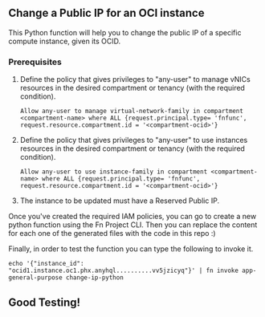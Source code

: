 ## Change a Public IP for an OCI instance

This Python function will help you to change the public IP of a specific compute instance, given its OCID.

### Prerequisites
1. Define the policy that gives privileges to "any-user" to manage vNICs resources in the desired compartment or tenancy (with the required condition).
   ```
   Allow any-user to manage virtual-network-family in compartment <compartment-name> where ALL {request.principal.type= 'fnfunc', request.resource.compartment.id = '<compartment-ocid>'}
   ```
2. Define the policy that gives privileges to "any-user" to use instances resources in the desired compartment or tenancy (with the required condition).
   ```
   Allow any-user to use instance-family in compartment <compartment-name> where ALL {request.principal.type= 'fnfunc', request.resource.compartment.id = '<compartment-ocid>'}
   ```
3. The instance to be updated must have a Reserved Public IP.

Once you've created the required IAM policies, you can go to create a new python function using the Fn Project CLI. Then you can replace the content for each one of the generated files with the code in this repo :)

Finally, in order to test the function you can type the following to invoke it.
```
echo '{"instance_id": "ocid1.instance.oc1.phx.anyhql..........vv5jzicyq"}' | fn invoke app-general-purpose change-ip-python
```

## Good Testing!
